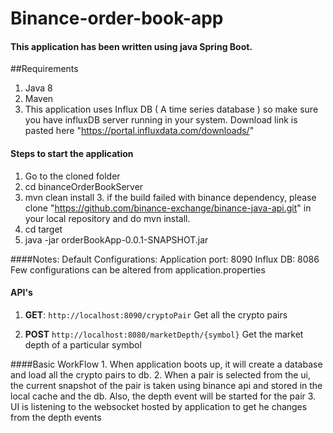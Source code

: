 # Binance-order-book-app

#### This application has been written using java Spring Boot.

##Requirements

1. Java 8 
2. Maven
2. This application uses Influx DB ( A time series database ) so make sure you have influxDB server running in your system.
   Download link is pasted here "https://portal.influxdata.com/downloads/"

#### Steps to start the application

1. Go to the cloned folder
2. cd binanceOrderBookServer
3. mvn clean install
    3. if the build failed with binance dependency, please clone "https://github.com/binance-exchange/binance-java-api.git" in your local repository and do mvn install.
4. cd target
5. java -jar orderBookApp-0.0.1-SNAPSHOT.jar

####Notes:
    Default Configurations:
        Application port: 8090
        Influx DB: 8086
    Few configurations can be altered from application.properties

#### API's 
1. **GET**: ``` http://localhost:8090/cryptoPair ```
 Get all the crypto pairs

2. **POST** ``` http://localhost:8080/marketDepth/{symbol} ```
 Get the market depth of a particular symbol

####Basic WorkFlow
    1. When application boots up, it will create a database and load all the crypto pairs to db.
    2. When a pair is selected from the ui, the current snapshot of the pair is taken using binance api
       and stored in the local cache and the db. Also, the depth event will be started for the pair
    3. UI is listening to the websocket hosted by application to get he changes from the depth events
